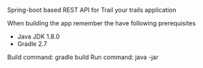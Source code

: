 Spring-boot based REST API for Trail your trails application

When building the app remember the have following prerequisites
- Java JDK 1.8.0
- Gradle 2.7

Build command: gradle build
Run command: java -jar <BUILDED JAR>